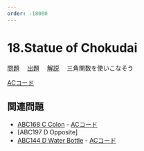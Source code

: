 ```yaml
---
order: -18000
---
```


# 18.Statue of Chokudai

[問題](https://atcoder.jp/contests/typical90/tasks/typical90_r)
　[出題](https://github.com/E869120/kyopro_educational_90/blob/main/problem/018.jpg?raw=true)
　[解説](https://github.com/E869120/kyopro_educational_90/blob/main/editorial/018.jpg?raw=true)
　三角関数を使いこなそう

[ACコード](https://atcoder.jp/contests/typical90/submissions/24756329)

## 関連問題

- [ABC168 C Colon](https://atcoder.jp/contests/abc168/tasks/abc168_c) - [ACコード](https://atcoder.jp/contests/abc168/submissions/13310217)
- [ABC197 D Opposite]
- [ABC144 D Water Bottle](https://atcoder.jp/contests/abc144/tasks/abc144_d) - [ACコード](https://atcoder.jp/contests/abc144/submissions/14107012)
